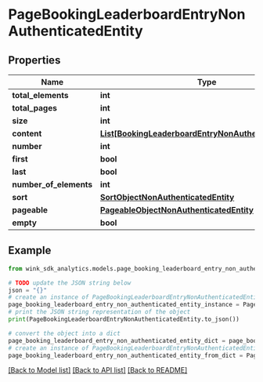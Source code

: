 # PageBookingLeaderboardEntryNonAuthenticatedEntity


## Properties

Name | Type | Description | Notes
------------ | ------------- | ------------- | -------------
**total_elements** | **int** |  | [optional] 
**total_pages** | **int** |  | [optional] 
**size** | **int** |  | [optional] 
**content** | [**List[BookingLeaderboardEntryNonAuthenticatedEntity]**](BookingLeaderboardEntryNonAuthenticatedEntity.md) |  | [optional] 
**number** | **int** |  | [optional] 
**first** | **bool** |  | [optional] 
**last** | **bool** |  | [optional] 
**number_of_elements** | **int** |  | [optional] 
**sort** | [**SortObjectNonAuthenticatedEntity**](SortObjectNonAuthenticatedEntity.md) |  | [optional] 
**pageable** | [**PageableObjectNonAuthenticatedEntity**](PageableObjectNonAuthenticatedEntity.md) |  | [optional] 
**empty** | **bool** |  | [optional] 

## Example

```python
from wink_sdk_analytics.models.page_booking_leaderboard_entry_non_authenticated_entity import PageBookingLeaderboardEntryNonAuthenticatedEntity

# TODO update the JSON string below
json = "{}"
# create an instance of PageBookingLeaderboardEntryNonAuthenticatedEntity from a JSON string
page_booking_leaderboard_entry_non_authenticated_entity_instance = PageBookingLeaderboardEntryNonAuthenticatedEntity.from_json(json)
# print the JSON string representation of the object
print(PageBookingLeaderboardEntryNonAuthenticatedEntity.to_json())

# convert the object into a dict
page_booking_leaderboard_entry_non_authenticated_entity_dict = page_booking_leaderboard_entry_non_authenticated_entity_instance.to_dict()
# create an instance of PageBookingLeaderboardEntryNonAuthenticatedEntity from a dict
page_booking_leaderboard_entry_non_authenticated_entity_from_dict = PageBookingLeaderboardEntryNonAuthenticatedEntity.from_dict(page_booking_leaderboard_entry_non_authenticated_entity_dict)
```
[[Back to Model list]](../README.md#documentation-for-models) [[Back to API list]](../README.md#documentation-for-api-endpoints) [[Back to README]](../README.md)


